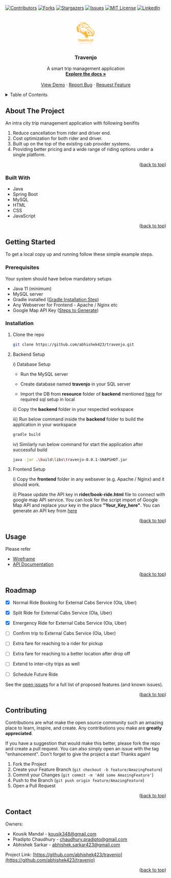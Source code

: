 <!-- Improved compatibility of back to top link: See: https://github.com/othneildrew/Best-README-Template/pull/73 -->
<a name="readme-top"></a>
<!--
*** Thanks for checking out the Best-README-Template. If you have a suggestion
*** that would make this better, please fork the repo and create a pull request
*** or simply open an issue with the tag "enhancement".
*** Don't forget to give the project a star!
*** Thanks again! Now go create something AMAZING! :D
-->



<!-- PROJECT SHIELDS -->
<!--
*** I'm using markdown "reference style" links for readability.
*** Reference links are enclosed in brackets [ ] instead of parentheses ( ).
*** See the bottom of this document for the declaration of the reference variables
*** for contributors-url, forks-url, etc. This is an optional, concise syntax you may use.
*** https://www.markdownguide.org/basic-syntax/#reference-style-links
-->
[![Contributors][contributors-shield]][contributors-url]
[![Forks][forks-shield]][forks-url]
[![Stargazers][stars-shield]][stars-url]
[![Issues][issues-shield]][issues-url]
[![MIT License][license-shield]][license-url]
[![LinkedIn][linkedin-shield]][linkedin-url]



<!-- PROJECT LOGO -->
<br />
<div align="center">
  <a href="https://github.com/abhishek423/travenjo">
    <img src="frontend/img/logo.png" alt="Logo" width="80" height="80">
  </a>

<h3 align="center">Travenjo</h3>

  <p align="center">
    A smart trip management application
    <br />
    <a href="https://docs.google.com/presentation/d/1bXMIz3JP3yOKPUr2ObKw-qCrv80Y5WIdqxuimEvnQcs/edit#slide=id.g251d9112ad_1_0"><strong>Explore the docs »</strong></a>
    <br />
    <br />
    <a href="https://drive.google.com/file/d/1VonFK_aLL87hhhIyzf6N_lFXabvvadau/view?usp=sharing">View Demo</a>
    ·
    <a href="https://github.com/abhishek423/travenjo/issues">Report Bug</a>
    ·
    <a href="https://github.com/abhishek423/travenjo/issues">Request Feature</a>
  </p>
</div>



<!-- TABLE OF CONTENTS -->
<details>
  <summary>Table of Contents</summary>
  <ol>
    <li>
      <a href="#about-the-project">About The Project</a>
      <ul>
        <li><a href="#built-with">Built With</a></li>
      </ul>
    </li>
    <li>
      <a href="#getting-started">Getting Started</a>
      <ul>
        <li><a href="#prerequisites">Prerequisites</a></li>
        <li><a href="#installation">Installation</a></li>
      </ul>
    </li>
    <li><a href="#usage">Usage</a></li>
    <li><a href="#roadmap">Roadmap</a></li>
    <li><a href="#contributing">Contributing</a></li>
    <!-- <li><a href="#license">License</a></li> -->
    <li><a href="#contact">Contact</a></li>
    <!-- <li><a href="#acknowledgments">Acknowledgments</a></li> -->
  </ol>
</details>



<!-- ABOUT THE PROJECT -->
## About The Project

An intra city trip management application with following benifits

1. Reduce cancellation from rider and driver end.
2. Cost optimization for both rider and driver.
3. Built up on the top of the existing cab provider systems.
4. Providing better pricing and a wide range of riding options under a single platform.

<p align="right">(<a href="#readme-top">back to top</a>)</p>


### Built With

* Java
* Spring Boot
* MySQL
* HTML
* CSS
* JavaScript

<p align="right">(<a href="#readme-top">back to top</a>)</p>



<!-- GETTING STARTED -->
## Getting Started

To get a local copy up and running follow these simple example steps.

### Prerequisites

Your system should have below mandatory setups
* Java 11 (minimum)
* MySQL server
* Gradle installed ([Gradle Installation Step](https://gradle.org/install/))
* Any Webserver for Frontend - Apache / Nginx etc
* Google Map API Key ([Steps to Generate](https://console.cloud.google.com/apis/credentials)) 



### Installation

1. Clone the repo
   ```sh
   git clone https://github.com/abhishek423/travenjo.git
   ```

2. Backend Setup
  
   i) Database Setup

      - Run the MySQL server

      - Create database named <b>travenjo</b> in your SQL server 
      
      - Import the DB from <b>resource</b> folder of <b>backend</b> mentioned [here](https://github.com/abhishek423/travenjo/blob/master/backend/src/main/resources/travenjo.sql) for required sql setup in local

   ii) Copy the <b>backend</b> folder in your respected workspace
  
   iii) Run below command inside the <b>backend</b> folder to build the application in your workspace
   ```sh
   gradle build
   ```

   iv) Similarly run below command for start the application after successful build
   ```sh
   java -jar .\build\libs\travenjo-0.0.1-SNAPSHOT.jar
   ```

3. Frontend Setup

   i) Copy the <b>frontend</b> folder in any websever (e.g. Apache / Nginx) and it should work.

   ii) Please update the API key in <b>rider/book-ride.html</b> file to connect with google map API service. You can look for the script import of Google Map API and replace your key in the place <b>"Your_Key_here"</b>. You can generate an API key from [here](https://console.cloud.google.com/apis/credentials)


<p align="right">(<a href="#readme-top">back to top</a>)</p>



<!-- USAGE EXAMPLES -->
## Usage

Please refer 
* [Wireframe](https://docs.google.com/presentation/d/1bXMIz3JP3yOKPUr2ObKw-qCrv80Y5WIdqxuimEvnQcs/edit?usp=sharing)
* [API Documentation](https://docs.google.com/document/d/18lyPhJRfdTUKYveijU_3FIQkUvvkbDcCOR3EpnLHmbQ/edit?usp=sharing)

<p align="right">(<a href="#readme-top">back to top</a>)</p>



<!-- ROADMAP -->
## Roadmap

- [x] Normal Ride Booking for External Cabs Service (Ola, Uber)
- [x] Split Ride for External Cabs Service (Ola, Uber)
- [x] Emergency Ride for External Cabs Service (Ola, Uber)
- [ ] Confirm trip to External Cabs Service (Ola, Uber)
- [ ] Extra fare for reaching to a rider for pickup
- [ ] Extra fare for reaching to a better location after drop off 
- [ ] Extend to inter-city trips as well
- [ ] Schedule Future Ride


See the [open issues](https://github.com/abhishek423/travenjo/issues) for a full list of proposed features (and known issues).

<p align="right">(<a href="#readme-top">back to top</a>)</p>



<!-- CONTRIBUTING -->
## Contributing

Contributions are what make the open source community such an amazing place to learn, inspire, and create. Any contributions you make are **greatly appreciated**.

If you have a suggestion that would make this better, please fork the repo and create a pull request. You can also simply open an issue with the tag "enhancement".
Don't forget to give the project a star! Thanks again!

1. Fork the Project
2. Create your Feature Branch (`git checkout -b feature/AmazingFeature`)
3. Commit your Changes (`git commit -m 'Add some AmazingFeature'`)
4. Push to the Branch (`git push origin feature/AmazingFeature`)
5. Open a Pull Request

<p align="right">(<a href="#readme-top">back to top</a>)</p>


<!-- CONTACT -->
## Contact
Owners:
* Kousik Mandal - kousik348@gmail.com
* Pradipto Chaudhury - chaudhury.pradipto@gmail.com
* Abhishek Sarkar - abhishek.sarkar423@gmail.com

Project Link: [https://github.com/abhishek423/travenjo](https://github.com/abhishek423/travenjo)

<p align="right">(<a href="#readme-top">back to top</a>)</p>





<!-- MARKDOWN LINKS & IMAGES -->
<!-- https://www.markdownguide.org/basic-syntax/#reference-style-links -->
[contributors-shield]: https://img.shields.io/github/contributors/abhishek423/travenjo.svg?style=for-the-badge
[contributors-url]: https://github.com/abhishek423/travenjo/graphs/contributors
[forks-shield]: https://img.shields.io/github/forks/abhishek423/travenjo.svg?style=for-the-badge
[forks-url]: https://github.com/abhishek423/travenjo/network/members
[stars-shield]: https://img.shields.io/github/stars/abhishek423/travenjo.svg?style=for-the-badge
[stars-url]: https://github.com/abhishek423/travenjo/stargazers
[issues-shield]: https://img.shields.io/github/issues/abhishek423/travenjo.svg?style=for-the-badge
[issues-url]: https://github.com/abhishek423/travenjo/issues
[license-shield]: https://img.shields.io/github/license/abhishek423/travenjo.svg?style=for-the-badge
[license-url]: https://github.com/abhishek423/travenjo/blob/master/LICENSE.txt
[linkedin-shield]: https://img.shields.io/badge/-LinkedIn-black.svg?style=for-the-badge&logo=linkedin&colorB=555
[linkedin-url]: https://linkedin.com/in/linkedin_username
[product-screenshot]: images/screenshot.png
[Next.js]: https://img.shields.io/badge/next.js-000000?style=for-the-badge&logo=nextdotjs&logoColor=white
[java-url]: https://www.java.com/
[React.js]: https://img.shields.io/badge/React-20232A?style=for-the-badge&logo=react&logoColor=61DAFB
[React-url]: https://reactjs.org/
[Vue.js]: https://img.shields.io/badge/Vue.js-35495E?style=for-the-badge&logo=vuedotjs&logoColor=4FC08D
[Vue-url]: https://vuejs.org/
[Angular.io]: https://img.shields.io/badge/Angular-DD0031?style=for-the-badge&logo=angular&logoColor=white
[Angular-url]: https://angular.io/
[Svelte.dev]: https://img.shields.io/badge/Svelte-4A4A55?style=for-the-badge&logo=svelte&logoColor=FF3E00
[Svelte-url]: https://svelte.dev/
[Laravel.com]: https://img.shields.io/badge/Laravel-FF2D20?style=for-the-badge&logo=laravel&logoColor=white
[Laravel-url]: https://laravel.com
[Bootstrap.com]: https://img.shields.io/badge/Bootstrap-563D7C?style=for-the-badge&logo=bootstrap&logoColor=white
[Bootstrap-url]: https://getbootstrap.com
[JQuery.com]: https://img.shields.io/badge/jQuery-0769AD?style=for-the-badge&logo=jquery&logoColor=white
[JQuery-url]: https://jquery.com 
